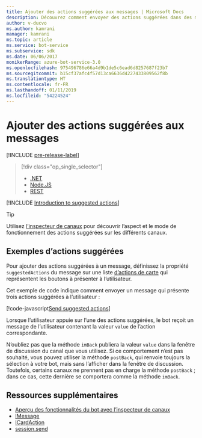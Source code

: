 ```yaml
---
title: Ajouter des actions suggérées aux messages | Microsoft Docs
description: Découvrez comment envoyer des actions suggérées dans des messages à l’aide du kit SDK Bot Framework pour Note.js.
author: v-ducvo
ms.author: kamrani
manager: kamrani
ms.topic: article
ms.service: bot-service
ms.subservice: sdk
ms.date: 06/06/2017
monikerRange: azure-bot-service-3.0
ms.openlocfilehash: 975496786e66a4d9b1de5c6ead6d8257687f23b7
ms.sourcegitcommit: b15cf37afc4f57d13ca6636d4227433809562f8b
ms.translationtype: HT
ms.contentlocale: fr-FR
ms.lasthandoff: 01/11/2019
ms.locfileid: "54224524"
---
```

# <a name="add-suggested-actions-to-messages"></a>Ajouter des actions suggérées aux messages

[!INCLUDE [pre-release-label](../includes/pre-release-label-v3.md)]

> [!div class="op_single_selector"]
> - [.NET](../dotnet/bot-builder-dotnet-add-suggested-actions.md)
> - [Node.JS](../nodejs/bot-builder-nodejs-send-suggested-actions.md)
> - [REST](../rest-api/bot-framework-rest-connector-add-suggested-actions.md)

[!INCLUDE [Introduction to suggested actions](../includes/snippet-suggested-actions-intro.md)]

> [!TIP]
> Utilisez [l’inspecteur de canaux][channelInspector] pour découvrir l’aspect et le mode de fonctionnement des actions suggérées sur les différents canaux.

## <a name="suggested-actions-example"></a>Exemples d’actions suggérées

Pour ajouter des actions suggérées à un message, définissez la propriété `suggestedActions` du message sur une liste [d’actions de carte][ICardAction] qui représentent les boutons à présenter à l’utilisateur.

Cet exemple de code indique comment envoyer un message qui présente trois actions suggérées à l’utilisateur :

[!code-javascript[Send suggested actions](../includes/code/node-send-suggested-actions.js#sendSuggestedActions)]

Lorsque l’utilisateur appuie sur l’une des actions suggérées, le bot reçoit un message de l’utilisateur contenant la valeur `value` de l’action correspondante.

N’oubliez pas que la méthode `imBack` publiera la valeur `value` dans la fenêtre de discussion du canal que vous utilisez. Si ce comportement n’est pas souhaité, vous pouvez utiliser la méthode `postBack`, qui renvoie toujours la sélection à votre bot, mais sans l’afficher dans la fenêtre de discussion. Toutefois, certains canaux ne prennent pas en charge la méthode `postBack` ; dans ce cas, cette dernière se comportera comme la méthode `imBack`.

## <a name="additional-resources"></a>Ressources supplémentaires

* [Aperçu des fonctionnalités du bot avec l’inspecteur de canaux][inspector]
* [IMessage][IMessage]
* [ICardAction][ICardAction]
* [session.send][SessionSend]

[IMessage]: http://docs.botframework.com/en-us/node/builder/chat-reference/interfaces/_botbuilder_d_.imessage

[SessionSend]: https://docs.botframework.com/en-us/node/builder/chat-reference/classes/_botbuilder_d_.session.html#send

[ICardAction]: https://docs.botframework.com/en-us/node/builder/chat-reference/interfaces/_botbuilder_d_.icardaction.html

[inspector]: ../bot-service-channel-inspector.md

[channelInspector]: ../bot-service-channel-inspector.md
